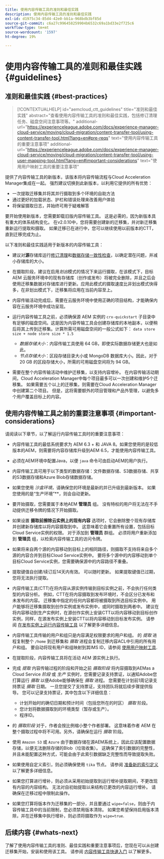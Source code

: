```yaml
---
title: 使用内容传输工具的准则和最佳实践
description: 使用内容传输工具的准则和最佳实践
exl-id: d1975c34-85d4-42e0-bb1a-968bdb3bf85d
source-git-commit: c6a27c996458259904b6532c69a1bd33e2f725c6
workflow-type: tm+mt
source-wordcount: '1597'
ht-degree: 19%

---
```


# 使用内容传输工具的准则和最佳实践 {#guidelines}

## 准则和最佳实践 {#best-practices}

>[!CONTEXTUALHELP]
>id="aemcloud_ctt_guidelines"
>title="准则和最佳实践"
>abstract="查看使用内容传输工具的准则和最佳实践，包括修订清理任务、磁盘空间注意事项等。"
>additional-url="https://experienceleague.adobe.com/docs/experience-manager-cloud-service/moving/cloud-migration/content-transfer-tool/using-content-transfer-tool.html?lang=en#pre-reqs" text="使用内容传输工具的重要注意事项"
>additional-url="https://experienceleague.adobe.com/docs/experience-manager-cloud-service/moving/cloud-migration/content-transfer-tool/using-user-mapping-tool.html?lang=en#important-considerations" text="使用用户映射工具的重要注意事项"

提供了内容传输工具的新版本，该版本将内容传输流程与Cloud Acceleration Manager集成在一起。 强烈建议切换到此新版本，以利用它提供的所有优势：

* 一次提取迁移集并将其并行摄取到多个环境的自助方法
* 通过更好的加载状态、护栏和错误处理来改善用户体验
* 将保留摄取日志，并始终可用于疑难解答

要开始使用新版本，您需要卸载旧版内容传输工具。 这是必需的，因为新版本具有重大的体系结构变化。 在v2.0.10中，您将需要创建新的迁移集，并对新迁移集重新运行提取和摄取。 如果迁移已在进行中，您可以继续使用以前版本的CTT，直到迁移完成为止。

以下准则和最佳实践适用于新版本的内容传输工具：

* 建议对&#x200B;**源**&#x200B;存储库运行[修订清理](https://experienceleague.adobe.com/docs/experience-manager-65/deploying/deploying/revision-cleanup.html)和[数据存储一致性检查](https://helpx.adobe.com/cn/experience-manager/kb/How-to-run-a-datastore-consistency-check-via-oak-run-AEM.html)，以确定潜在问题，并减小存储库的大小。

* 在摄取阶段，建议在启用&#x200B;*划出*&#x200B;模式的情况下来运行摄取，在该模式下，目标 AEM 云服务环境中的现有存储库（创作或发布）将被完全删除，并且之后会使用迁移集数据对存储库进行更新。应用此模式的摄取速度比非划出模式快得多，在非划出模式下，迁移集将应用在当前内容至上。

* 内容传输活动完成后，需要在云服务环境中使用正确的项目结构，才能确保内容在云服务环境中成功呈现。

* 运行内容传输工具之前，必须确保源 AEM 实例的 `crx-quickstart` 子目录中有足够的磁盘空间。这是因为内容传输工具会创建存储库的本地副本，以便稍后将其上传到迁移集。计算所需可用磁盘空间的一般公式如下：
   `data store size + node store size * 1.5`

   * *数据存储大小*：内容传输工具使用 64 GB，即使实际数据存储更大也是如此。
   * *节点存储大小*：区段存储目录大小或 MongoDB 数据库大小。因此，对于 20 GB 的区段存储大小，所需的可用磁盘空间将为 94 GB。

* 需要在整个内容传输活动中维护迁移集，以支持内容增补。 在内容传输活动期间，Cloud Acceleration Manager中每个项目最多可以一次创建和维护5个迁移集。 如果需要五个以上的迁移集，则需要在Cloud Acceleration Manager中创建第二个项目。 但是，这将需要额外的项目管理和产品外管理，以避免多个用户覆盖目标上的内容。

## 使用内容传输工具之前的重要注意事项 {#important-considerations}

请阅读以下章节，以了解运行内容传输工具时的重要注意事项：

* 内容传输工具的最低系统要求为 AEM 6.3 + 和 JAVA 8。如果您使用的是较低版本的AEM，则需要将内容存储库升级到AEM 6.5，才能使用内容传输工具。

* 必须在AEM环境中配置Java，以便 `java` 命令可由启动AEM的用户执行。

* 内容传输工具可用于以下类型的数据存储：文件数据存储、S3数据存储、共享的S3数据存储和Azure Blob存储数据存储。

* 如果您使用 *沙盒环境*，请确保您的环境是最新的并已升级到最新版本。 如果您使用的是“生产环境”**，则会自动更新。

* 要开始摄取，您需要属于本地AEM **管理员** 组。 没有特权的用户将无法在不手动提供迁移令牌的情况下开始摄取。

* 如果设置 **摄取前擦除云实例上的现有内容** 选项时，它会删除整个现有存储库并创建新存储库以将内容摄取到中。 这意味着它会重置所有设置，包括目标Cloud Service实例的权限。 对于添加到 **管理员** 群组。 必须将用户重新添加到 **管理员** 组，以检索内容传输工具的访问令牌。

* 如果将来自两个源的内容移动到目标上的相同路径，则摄取不支持将来自多个源的内容合并到目标Cloud Service实例中。 要将多个源中的内容移动到单个目标Cloud Service实例，您需要确保源中的内容路径不重叠。

* 提取键值自创建/续订后14天内有效。 可以随时更新。 如果提取键值已过期，您将无法执行提取。

* 内容传输工具(CTT)在将内容从源实例传输到目标实例之前，不会执行任何类型的内容分析。 例如，CTT在将内容摄取到发布环境时，不会区分已发布和未发布的内容。 迁移集中指定的任何内容都将被摄取到所选目标实例中。 用户能够将迁移集摄取到创作实例或发布实例中，或同时摄取到两者中。 建议在将内容移动到生产实例时，在源创作实例上安装CTT以将内容移动到目标创作实例，同样，在源发布实例上安装CTT以将内容移动到目标发布实例。 请参阅 [在发布实例上运行内容传输工具](https://experienceleague.adobe.com/docs/experience-manager-cloud-service/moving/cloud-migration/content-transfer-tool/using-content-transfer-tool.html?lang=en#running-ctt-on-publish) 以了解更多详细信息。

* 内容传输工具传输的用户和组只是内容满足权限要求的用户和组。 的 *提取* 进程复制整个 `/home` 到迁移集和 *摄取* 进程会复制迁移内容ACL中引用的所有用户和组。 要自动将现有用户和组映射到其IMS ID，请参阅 [使用用户映射工具](https://experienceleague.adobe.com/docs/experience-manager-cloud-service/moving/cloud-migration/content-transfer-tool/using-user-mapping-tool.html?lang=en#cloud-migration).

* 在提取阶段，内容传输工具将在活动 AEM 源实例上执行。

* 完成 *提取* 内容传输过程的阶段和开始之前 *摄取阶段* 将内容摄取到AEMas a Cloud Service *阶段* 或 *生产* 实例时，您需要记录支持票证，以通知Adobe您打算运行 *摄取* 以便Adobe能够确保在 *摄取* 进程。 您需要在计划前1周记录支持票证 *摄取* 日期。 一旦您提交了支持票证，支持团队将就后续步骤提供指导。 您可以记录支持票证，其中包含以下详细信息：

   * 计划开始时的确切日期和预计时间（包括您所在的时区） *摄取* 阶段。
   * 您计划将数据摄取到的环境类型（暂存或生产）。
   * 程序ID。

* 的 *摄取阶段* 对于，作者会按比例缩小整个作者部署。 这意味着作者 AEM 在整个摄取过程中将不可用。另外，请确保在运行 *摄取* 阶段。

* 使用 `Amazon S3` 或 `Azure` 由于数据存储在源AEM系统上，因此应该配置数据存储，以便无法删除存储的Blob（垃圾收集）。 这确保了索引数据的完整性，并且未能配置这种方式，可能会由于此索引数据缺乏完整性而导致提取失败。

* 如果使用自定义索引，则必须确保使用 `tika` 节点。 请参阅 [准备新的索引定义](https://experienceleague.adobe.com/docs/experience-manager-cloud-service/operations/indexing.html?lang=en#preparing-the-new-index-definition) 以了解更多详细信息。

* 如果您打算进行增补，则必须从采用初始提取到运行增补提取期间，不更改现有内容的内容结构。 无法对自初始提取以来结构已更改的内容运行增补。 请确保在迁移过程中限制此操作。

* 如果您打算将版本作为迁移集的一部分，并且要通过 `wipe=false`，则由于内容传输工具中的当前限制，您必须禁用版本清除。 如果您希望保持启用版本清除，并在迁移集中执行增补，则必须将摄取作为 `wipe=true`.

## 后续内容 {#whats-next}

了解了使用内容传输工具的准则、最佳实践和重要注意事项后，您现在可以从创建迁移集开始，安装和使用该工具。 请参阅 [内容传输工具快速入门](https://experienceleague.adobe.com/docs/experience-manager-cloud-service/moving/cloud-migration/content-transfer-tool/getting-started-content-transfer-tool.html?lang=en) 以了解更多。
